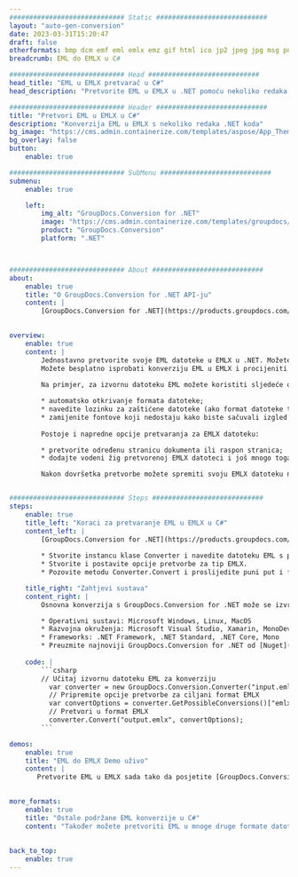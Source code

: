 ```yaml
---
############################# Static ############################
layout: "auto-gen-conversion"
date: 2023-03-31T15:20:47
draft: false
otherformats: bmp dcm emf eml emlx emz gif html ico jp2 jpeg jpg msg png psb psd svg svgz tga tif tiff webp wmf wmz
breadcrumb: EML do EMLX u C#

############################# Head ############################
head_title: "EML u EMLX pretvarač u C#"
head_description: "Pretvorite EML u EMLX u .NET pomoću nekoliko redaka koda. Koristite GroupDocs Document Conversion API za pretvaranje preko 160 formata datoteka."

############################# Header ############################
title: "Pretvori EML u EMLX u C#"
description: "Konverzija EML u EMLX s nekoliko redaka .NET koda"
bg_image: "https://cms.admin.containerize.com/templates/aspose/App_Themes/V3/images/bg/header1.png"
bg_overlay: false
button:
    enable: true

############################# SubMenu ############################
submenu:
    enable: true

    left:
        img_alt: "GroupDocs.Conversion for .NET"
        image: "https://cms.admin.containerize.com/templates/groupdocs/images/product-logos/90x90-noborder/groupdocs-conversion-net.png"
        product: "GroupDocs.Conversion"
        platform: ".NET"



############################# About ############################
about:
    enable: true
    title: "O GroupDocs.Conversion for .NET API-ju"
    content: |
        [GroupDocs.Conversion for .NET](https://products.groupdocs.com/conversion/net/) može se koristiti za pretvaranje Microsoft Worda, Excela, PowerPointa, PDF-a, Visio i drugih formata. GroupDocs.Conversion je samostalni API koji je prikladan za pozadinske i interne sustave gdje su potrebne visoke performanse. Ne ovisi o softveru poput Microsofta ili Open Officea.
    

overview:
    enable: true
    content: |
        Jednostavno pretvorite svoje EML datoteke u EMLX u .NET. Možete koristiti samo nekoliko C# linija koda na bilo kojoj platformi po vašem izboru kao što su - Windows, Linux, macOS.
        Možete besplatno isprobati konverziju EML u EMLX i procijeniti kvalitetu rezultata konverzije. Uz jednostavne scenarije konverzije datoteka, možete isprobati naprednije opcije za učitavanje izvorne EML datoteke i za spremanje izlaznog EMLX rezultata. 
        
        Na primjer, za izvornu datoteku EML možete koristiti sljedeće opcije učitavanja:

        * automatsko otkrivanje formata datoteke;
        * navedite lozinku za zaštićene datoteke (ako format datoteke to podržava);
        * zamijenite fontove koji nedostaju kako biste sačuvali izgled dokumenta.
        
        Postoje i napredne opcije pretvaranja za EMLX datoteku:

        * pretvorite određenu stranicu dokumenta ili raspon stranica;
        * dodajte vodeni žig pretvorenoj EMLX datoteci i još mnogo toga.

        Nakon dovršetka pretvorbe možete spremiti svoju EMLX datoteku na lokalnu stazu datoteke ili bilo koju pohranu treće strane kao što su FTP, Amazon S3, Google Drive, Dropbox itd. Imajte na umu - da pretvorite EML u {{ TO}} nema potrebe za instaliranjem bilo kakvog dodatnog softvera - poput MS Officea, Open Officea, Adobe Acrobat Readera itd.


############################# Steps ############################
steps:
    enable: true
    title_left: "Koraci za pretvaranje EML u EMLX u C#"
    content_left: |
        [GroupDocs.Conversion for .NET](https://products.groupdocs.com/conversion/net/) programerima olakšava pretvaranje EML datoteke u EMLX s nekoliko redaka koda.
        
        * Stvorite instancu klase Converter i navedite datoteku EML s punim putem
        * Stvorite i postavite opcije pretvorbe za tip EMLX.
        * Pozovite metodu Converter.Convert i proslijedite puni put i format (EMLX) kao parametar

    title_right: "Zahtjevi sustava"
    content_right: |
        Osnovna konverzija s GroupDocs.Conversion for .NET može se izvršiti u samo nekoliko jednostavnih koraka. Naši API-ji podržani su na svim glavnim platformama i operativnim sustavima. Prije izvršavanja koda u nastavku, provjerite imate li sljedeće preduvjete instalirane na vašem sustavu.

        * Operativni sustavi: Microsoft Windows, Linux, MacOS
        * Razvojna okruženja: Microsoft Visual Studio, Xamarin, MonoDevelop
        * Frameworks: .NET Framework, .NET Standard, .NET Core, Mono
        * Preuzmite najnoviji GroupDocs.Conversion for .NET od [Nuget](https://www.nuget.org/packages/groupdocs.conversion)
         
    code: |
        ```csharp    
        // Učitaj izvornu datoteku EML za konverziju
          var converter = new GroupDocs.Conversion.Converter("input.eml");
          // Pripremite opcije pretvorbe za ciljani format EMLX
          var convertOptions = converter.GetPossibleConversions()["emlx"].ConvertOptions;
          // Pretvori u format EMLX
          converter.Convert("output.emlx", convertOptions);
        ```

demos:
    enable: true
    title: "EML do EMLX Demo uživo"
    content: |
       Pretvorite EML u EMLX sada tako da posjetite [GroupDocs.Conversion App](https://products.groupdocs.app/conversion/family) web mjesto. Online demo ima sljedeće prednosti
          

more_formats:
    enable: true
    title: "Ostale podržane EML konverzije u C#"
    content: "Također možete pretvoriti EML u mnoge druge formate datoteka. Pogledajte popis u nastavku."
       
       
back_to_top:
    enable: true
---
```

